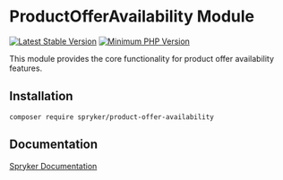 # ProductOfferAvailability Module
[![Latest Stable Version](https://poser.pugx.org/spryker/product-offer-availability/v/stable.svg)](https://packagist.org/packages/spryker/product-offer-availability)
[![Minimum PHP Version](https://img.shields.io/badge/php-%3E%3D%207.4-8892BF.svg)](https://php.net/)

This module provides the core functionality for product offer availability features.

## Installation

```
composer require spryker/product-offer-availability
```

## Documentation

[Spryker Documentation](https://docs.spryker.com)
